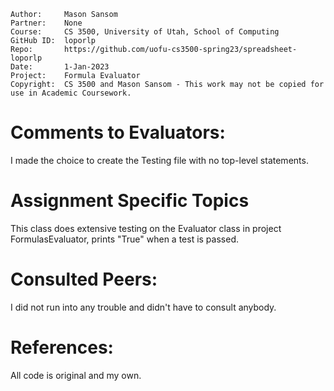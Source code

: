 ﻿```
Author:     Mason Sansom
Partner:    None
Course:     CS 3500, University of Utah, School of Computing
GitHub ID:  loporlp
Repo:       https://github.com/uofu-cs3500-spring23/spreadsheet-loporlp
Date:       1-Jan-2023
Project:    Formula Evaluator
Copyright:  CS 3500 and Mason Sansom - This work may not be copied for use in Academic Coursework.
```

# Comments to Evaluators:

I made the choice to create the Testing file with no top-level statements.

# Assignment Specific Topics
This class does extensive testing on the Evaluator class in project FormulasEvaluator,
prints "True" when a test is passed.

# Consulted Peers:

I did not run into any trouble and didn't have to consult anybody.

# References:

All code is original and my own.